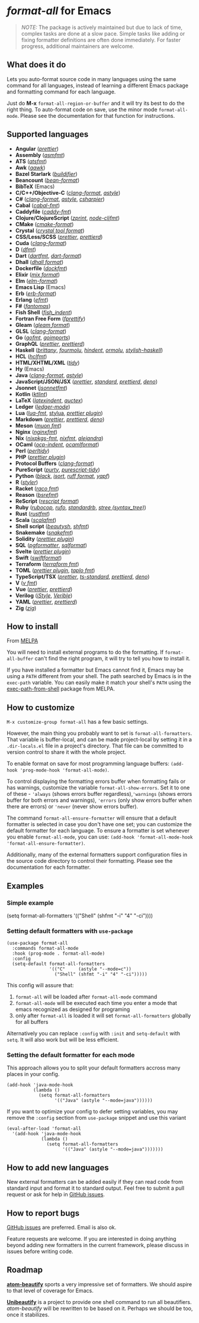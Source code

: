 *format-all* for Emacs
======================

> *NOTE:* The package is actively maintained but due to lack of time,
> complex tasks are done at a slow pace. Simple tasks like adding or
> fixing formatter definitions are often done immediately. For faster
> progress, additional maintainers are welcome.

What does it do
---------------

Lets you auto-format source code in many languages using the same
command for all languages, instead of learning a different Emacs
package and formatting command for each language.

Just do **M-x** `format-all-region-or-buffer` and it will try its best
to do the right thing. To auto-format code on save, use the minor mode
`format-all-mode`. Please see the documentation for that function for
instructions.

Supported languages
-------------------

* **Angular** ([*prettier*](https://prettier.io/))
* **Assembly** ([*asmfmt*](https://github.com/klauspost/asmfmt))
* **ATS** ([*atsfmt*](https://hackage.haskell.org/package/ats-format))
* **Awk** ([*gawk*](https://www.gnu.org/software/gawk/))
* **Bazel Starlark** ([*buildifier*](https://github.com/bazelbuild/buildtools/tree/master/buildifier))
* **Beancount** ([*bean-format*](https://beancount.github.io/))
* **BibTeX** (Emacs)
* **C/C++/Objective-C** ([*clang-format*](https://clang.llvm.org/docs/ClangFormat.html), [*astyle*](http://astyle.sourceforge.net/))
* **C#** ([*clang-format*](https://clang.llvm.org/docs/ClangFormat.html), [*astyle*](http://astyle.sourceforge.net/), [*csharpier*](https://github.com/belav/csharpier))
* **Cabal** ([*cabal-fmt*](https://github.com/phadej/cabal-fmt))
* **Caddyfile** ([*caddy-fmt*](https://caddyserver.com/docs/command-line#caddy-fmt))
* **Clojure/ClojureScript** ([*zprint*](https://github.com/kkinnear/zprint), [*node-cljfmt*](https://github.com/snoe/node-cljfmt))
* **CMake** ([*cmake-format*](https://github.com/cheshirekow/cmake_format))
* **Crystal** ([*crystal tool format*](http://www.motion-express.com/blog/crystal-code-formatter))
* **CSS/Less/SCSS** ([*prettier*](https://prettier.io/), [*prettierd*](https://github.com/fsouza/prettierd))
* **Cuda** ([*clang-format*](https://clang.llvm.org/docs/ClangFormat.html))
* **D** ([*dfmt*](https://github.com/dlang-community/dfmt))
* **Dart** ([*dartfmt*](https://github.com/dart-lang/dart_style), [*dart-format*](https://dart.dev/tools/dart-format))
* **Dhall** ([*dhall format*](https://github.com/dhall-lang/dhall-lang))
* **Dockerfile** ([*dockfmt*](https://github.com/jessfraz/dockfmt))
* **Elixir** ([*mix format*](https://hexdocs.pm/mix/master/Mix.Tasks.Format.html))
* **Elm** ([*elm-format*](https://github.com/avh4/elm-format))
* **Emacs Lisp** (Emacs)
* **Erb** ([*erb-format*](https://github.com/nebulab/erb-formatter))
* **Erlang** ([*efmt*](https://github.com/sile/efmt))
* **F#** ([*fantomas*](https://github.com/fsprojects/fantomas))
* **Fish Shell** ([*fish_indent*](https://fishshell.com/docs/current/commands.html#fish_indent))
* **Fortran Free Form** ([*fprettify*](https://github.com/pseewald/fprettify))
* **Gleam** ([*gleam format*](https://gleam.run/))
* **GLSL** ([*clang-format*](https://clang.llvm.org/docs/ClangFormat.html))
* **Go** ([*gofmt*](https://golang.org/cmd/gofmt/), [*goimports*](https://godoc.org/golang.org/x/tools/cmd/goimports))
* **GraphQL** ([*prettier*](https://prettier.io/), [*prettierd*](https://github.com/fsouza/prettierd))
* **Haskell** ([*brittany*](https://github.com/lspitzner/brittany), [*fourmolu*](https://github.com/fourmolu/fourmolu), [*hindent*](https://github.com/commercialhaskell/hindent), [*ormolu*](https://github.com/tweag/ormolu), [*stylish-haskell*](https://github.com/jaspervdj/stylish-haskell))
* **HCL** ([*hclfmt*](https://github.com/hashicorp/hcl/tree/main/cmd/hclfmt))
* **HTML/XHTML/XML** ([*tidy*](http://www.html-tidy.org/))
* **Hy** (Emacs)
* **Java** ([*clang-format*](https://clang.llvm.org/docs/ClangFormat.html), [*astyle*](http://astyle.sourceforge.net/))
* **JavaScript/JSON/JSX** ([*prettier*](https://prettier.io/), [*standard*](https://standardjs.com/), [*prettierd*](https://github.com/fsouza/prettierd), [*deno*](https://deno.land/manual/tools/formatter))
* **Jsonnet** ([*jsonnetfmt*](https://jsonnet.org/))
* **Kotlin** ([*ktlint*](https://github.com/shyiko/ktlint))
* **LaTeX** ([*latexindent*](https://github.com/cmhughes/latexindent.pl), [*auctex*](https://www.gnu.org/software/auctex/))
* **Ledger** ([*ledger-mode*](https://github.com/ledger/ledger-mode))
* **Lua** ([*lua-fmt*](https://github.com/trixnz/lua-fmt), [stylua](https://github.com/JohnnyMorganz/StyLua),  [*prettier plugin*](https://github.com/prettier/plugin-lua))
* **Markdown** ([*prettier*](https://prettier.io/), [*prettierd*](https://github.com/fsouza/prettierd), [*deno*](https://deno.land/manual/tools/formatter))
* **Meson** ([*muon fmt*](https://sr.ht/~lattis/muon/))
* **Nginx** ([*nginxfmt*](https://github.com/slomkowski/nginx-config-formatter))
* **Nix** ([*nixpkgs-fmt*](https://github.com/nix-community/nixpkgs-fmt), [*nixfmt*](https://github.com/serokell/nixfmt),
[*alejandra*](https://github.com/kamadorueda/alejandra))
* **OCaml** ([*ocp-indent*](https://opam.ocaml.org/packages/ocp-indent/), [*ocamlformat*](https://github.com/ocaml-ppx/ocamlformat))
* **Perl** ([*perltidy*](http://perltidy.sourceforge.net/))
* **PHP** ([*prettier plugin*](https://github.com/prettier/plugin-php))
* **Protocol Buffers** ([*clang-format*](https://clang.llvm.org/docs/ClangFormat.html))
* **PureScript** ([*purty*](https://gitlab.com/joneshf/purty), [*purescript-tidy*](https://github.com/natefaubion/purescript-tidy))
* **Python** ([*black*](https://github.com/ambv/black), [*isort*](https://github.com/PyCQA/isort), [*ruff format*](https://docs.astral.sh/ruff/formatter/), [*yapf*](https://github.com/google/yapf))
* **R** ([*styler*](https://github.com/r-lib/styler))
* **Racket** ([*raco fmt*](https://docs.racket-lang.org/fmt/))
* **Reason** ([*bsrefmt*](https://github.com/glennsl/bs-refmt))
* **ReScript** ([*rescript format*](https://www.npmjs.com/package/rescript))
* **Ruby** ([*rubocop*](https://github.com/rubocop/rubocop), [*rufo*](https://github.com/ruby-formatter/rufo), [*standardrb*](https://github.com/testdouble/standard), [*stree (syntax_tree)*](https://github.com/ruby-syntax-tree/syntax_tree))
* **Rust** ([*rustfmt*](https://github.com/rust-lang-nursery/rustfmt))
* **Scala** ([*scalafmt*](https://github.com/scalameta/scalafmt))
* **Shell script** ([*beautysh*](https://github.com/lovesegfault/beautysh), [*shfmt*](https://github.com/mvdan/sh))
* **Snakemake** ([*snakefmt*](https://github.com/snakemake/snakefmt))
* **Solidity** ([*prettier plugin*](https://github.com/prettier-solidity/prettier-plugin-solidity))
* **SQL** ([*pgformatter*](https://github.com/darold/pgFormatter), [*sqlformat*](https://pypi.org/project/sqlparse/))
* **Svelte** ([*prettier plugin*](https://github.com/sveltejs/prettier-plugin-svelte))
* **Swift** ([*swiftformat*](https://github.com/nicklockwood/SwiftFormat))
* **Terraform** ([*terraform fmt*](https://www.terraform.io/docs/commands/fmt.html))
* **TOML** ([*prettier plugin*](https://github.com/bd82/toml-tools/tree/master/packages/prettier-plugin-toml), [*taplo fmt*](https://taplo.tamasfe.dev/cli/usage/formatting.html))
* **TypeScript/TSX** ([*prettier*](https://prettier.io/), [*ts-standard*](https://standardjs.com/), [*prettierd*](https://github.com/fsouza/prettierd), [*deno*](https://deno.land/manual/tools/formatter))
* **V** ([*v fmt*](https://github.com/vlang/v))
* **Vue** ([*prettier*](https://prettier.io/), [*prettierd*](https://github.com/fsouza/prettierd))
* **Verilog** ([*iStyle*](https://github.com/thomasrussellmurphy/istyle-verilog-formatter), [*Verible*](https://github.com/chipsalliance/verible/tree/master/verilog/tools/formatter))
* **YAML** ([*prettier*](https://prettier.io/), [*prettierd*](https://github.com/fsouza/prettierd))
* **Zig** ([*zig*](https://ziglang.org/))

How to install
--------------

From [MELPA](https://melpa.org/#/format-all)

You will need to install external programs to do the formatting. If
`format-all-buffer` can't find the right program, it will try to tell
you how to install it.

If you have installed a formatter but Emacs cannot find it, Emacs may
be using a `PATH` different from your shell. The path searched by
Emacs is in the `exec-path` variable. You can easily make it match
your shell's `PATH` using the
[exec-path-from-shell](http://melpa.org/#/exec-path-from-shell)
package from MELPA.

How to customize
----------------

`M-x customize-group format-all` has a few basic settings.

However, the main thing you probably want to set is
`format-all-formatters`. That variable is buffer-local, and can be
made project-local by setting it in a `.dir-locals.el` file in a
project's directory. That file can be committed to version control to
share it with the whole project.

To enable format on save for most programming language buffers:
`(add-hook 'prog-mode-hook 'format-all-mode)`.

To control displaying the formatting errors buffer when
formatting fails or has warnings, customize the variable
`format-all-show-errors`. Set it to one of these - `'always` (shows
errors buffer regardless),`'warnings` (shows errors buffer for
both errors and warnings), `'errors` (only show errors buffer
when there are errors) or `'never` (never show errors buffer).

The command `format-all-ensure-formatter` will ensure that a default
formatter is selected in case you don't have one set; you can
customize the default formatter for each language. To ensure a
formatter is set whenever you enable `format-all-mode`, you can use:
`(add-hook 'format-all-mode-hook 'format-all-ensure-formatter)`.

Additionally, many of the external formatters support configuration
files in the source code directory to control their formatting. Please
see the documentation for each formatter.

Examples
--------

### Simple example

[comment]: <> (I couldn't figure out a better name for this)
    (setq format-all-formatters '(("Shell" (shfmt "-i" "4" "-ci"))))

### Setting default formatters with `use-package`

    (use-package format-all
      :commands format-all-mode
      :hook (prog-mode . format-all-mode)
      :config
      (setq-default format-all-formatters
                    '(("C"     (astyle "--mode=c"))
                      ("Shell" (shfmt "-i" "4" "-ci")))))

This config will assure that:

1. `format-all` will be loaded after `format-all-mode` command
2. `format-all-mode` will be executed each time you enter a mode that emacs recognized as designed for programing
3. only after `format-all` is loaded it will set `format-all-formatters` globally for all buffers

Alternatively you can replace `:config` with `:init` and `setq-default` with `setq`. It will also work but will be less efficient.

[comment]: <> (I think this sentence either needs expanding or deleting ^)

### Setting the default formatter for each mode

This approach allows you to split your default formatters accross many
places in your config.

    (add-hook 'java-mode-hook
              (lambda ()
                (setq format-all-formatters
                      '(("Java" (astyle "--mode=java"))))))

If you want to optimize your config to defer setting variables, you may
remove the `:config` section from `use-package` snippet and use this variant

    (eval-after-load 'format-all
      '(add-hook 'java-mode-hook
                 (lambda ()
                   (setq format-all-formatters
                         '(("Java" (astyle "--mode=java")))))))

How to add new languages
------------------------

New external formatters can be added easily if they can read code from
standard input and format it to standard output. Feel free to submit a
pull request or ask for help in [GitHub issues][github-issues].

How to report bugs
------------------

[GitHub issues][github-issues] are preferred. Email is also ok.

Feature requests are welcome. If you are interested in doing anything
beyond adding new formatters in the current framework, please discuss
in issues before writing code.

Roadmap
-------

**[atom-beautify](https://atom.io/packages/atom-beautify#beautifiers)**
sports a very impressive set of formatters. We should aspire to that
level of coverage for Emacs.

**[Unibeautify](https://github.com/Unibeautify/unibeautify)** is a
project to provide one shell command to run all beautifiers.
*atom-beautify* will be rewritten to be based on it. Perhaps we should
be too, once it stabilizes.

[github-issues]: https://github.com/lassik/emacs-format-all-the-code/issues
